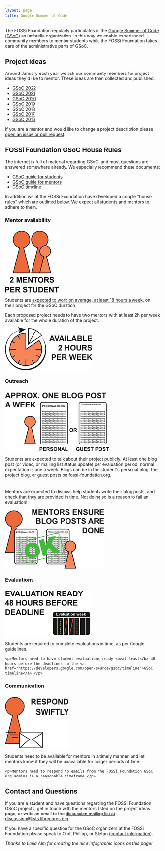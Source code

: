 ```yaml
---
layout: page
title: Google Summer of Code
---
```


The FOSSi Foundation regularly particulates in the [Google Summer of Code (GSoC)](https://developers.google.com/open-source/gsoc/) as umbrella organization.
In this way we enable experienced community members to mentor students while the FOSSi Foundation takes care of the administrative parts of GSoC.

## Project ideas

Around January each year we ask our community members for project ideas they'd like to mentor.
These ideas are then collected and published.

* [GSoC 2022](gsoc22-ideas.md)
* [GSoC 2021](gsoc21-ideas.md)
* [GSoC 2020](gsoc20-ideas.md)
* [GSoC 2019](gsoc19-ideas.md)
* [GSoC 2018](gsoc18-ideas.md)
* [GSoC 2017](gsoc17-ideas.md)
* [GSoC 2016](gsoc16-ideas.md)

If you are a mentor and would like to change a project description please [open an issue or pull request](https://github.com/fossi-foundation/fossi-foundation.github.io).

## FOSSi Foundation GSoC House Rules

The internet is full of material regarding GSoC, and most questions are answered somewhere already.
We especially recommend these documents:

* [GSoC guide for students](https://google.github.io/gsocguides/student)
* [GSoC guide for mentors](https://google.github.io/gsocguides/mentor)
* [GSoC timeline](https://developers.google.com/open-source/gsoc/timeline)

In addition we at the FOSSi Foundation have developed a couple "house rules" which are outlined below.
We expect all students and mentors to adhere to them.

### Mentor availability

<div class="row" style="padding-top:10px">
  <div class="col-md-2">
    <img src="/assets/gsoc/2_mentors.png" class="img-responsive"/>
  </div>
  <div class="col-md-6">
    <p>
    Students are <a href="https://developers.google.com/open-source/gsoc/faq#how_much_time_does_gsoc_participation_take">expected to work on average, at least 18 hours a week,</a> on their project for the GSoC duration.
    </p>
    <p>
    Each proposed project needs to have two mentors with at least
    2h per week available for the whole duration of the project.
    </p>
  </div>
  <div class="col-md-4">
    <img src="/assets/gsoc/2_hours.png" class="img-responsive"/>
  </div>
</div>

### Outreach

<div class="row" style="padding-top:10px">
  <div class="col-md-4">
    <img src="/assets/gsoc/blogpost.png" class="img-responsive"/>
  </div>
  <div class="col-md-8">
    <p>
    Students are expected to talk about their project publicly.
    At least one blog post (or video, or mailing list status update) per evaluation period, normal expectation is one a week.
    Blogs can be in the student's personal blog, the project blog, or guest posts on fossi-foundation.org.
    </p>
  </div>
</div>
<div class="row" style="padding-top:10px">
  <div class="col-md-8">
    <p>
    Mentors are expected to discuss help students write their blog posts, and check that they are provided in time.
    Not doing so is a reason to fail an evaluation!
    </p>
  </div>
  <div class="col-md-4">
    <img src="/assets/gsoc/blogpost_mentors.png" class="img-responsive"/>
  </div>
</div>

### Evaluations

<div class="row" style="padding-top:10px">
  <div class="col-md-4">
    <img src="/assets/gsoc/eval.png" class="img-responsive"/>
  </div>
  <div class="col-md-8">
    <p>Students are required to complete evaluations in time, as per Google guidelines.</p>

    <p>Mentors need to have student evaluations ready <b>at least</b> 48 hours before the deadlines in the <a href="https://developers.google.com/open-source/gsoc/timeline">GSoC timeline</a>.</p>
  </div>
</div>

### Communication

<div class="row" style="padding-top:10px">
  <div class="col-md-3">
    <img src="/assets/gsoc/responsive.png" class="img-responsive"/>
  </div>
  <div class="col-md-9">
    <p>Students need to be available for mentors in a timely manner, and let mentors know if they will be unavailable for longer periods of time.</p>

    <p>Mentors need to respond to emails from the FOSSi Foundation GSoC org admins in a reasonable timeframe.</p>
  </div>
</div>



## Contact and Questions

If you are a student and have questions regarding the FOSSi Foundation GSoC projects, get in touch with the mentors listed on the project ideas page, or write an email to the [discussion mailing list at discussion@lists.librecores.org](mailto:discussion@lists.librecores.org).

If you have a specific question for the GSoC organizers at the FOSSi Foundation please speak to Olof, Philipp, or Stefan ([contact information](organization.md)).

*Thanks to Lena Alm for creating the nice infographic icons on this page!*
